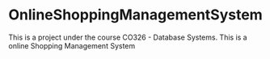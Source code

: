 # OnlineShoppingManagementSystem
This is a project under the course CO326 - Database Systems. This is a online Shopping Management System
